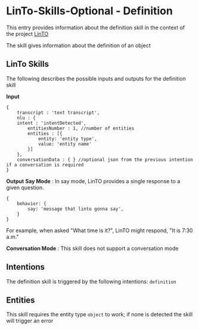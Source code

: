 # LinTo-Skills-Optional - Definition
This entry provides information about the definition skill in the context of the project [LinTO](https://linto.ai/)

The skill gives information about the definition of an object

## LinTo Skills
The following describes the possible inputs and outputs for the definition skill

**Input**
```
{
    transcript : 'text transcript',
    nlu : {
    intent : 'intentDetected',
        entitiesNumber : 1, //number of entities
        entities : [{
            entity: 'entity type',
            value: 'entity name'
        }]
    },
    conversationData : { } //optional json from the previous intention if a conversation is required
}
```

**Output**
__Say Mode__ : In say mode, LinTO provides a single response to a given question.
```
{
    behavior: {
        say: 'message that linto gonna say',
    }
}
```
For example, when asked "What time is it?", LinTO might respond, "It is 7:30 a.m."

__Conversation Mode__ : This skill does not support a conversation mode

## Intentions
The definition skill is triggered by the following intentions: `definition`

## Entities
This skill requires the entity type `object` to work; if none is detected the skill will trigger an error